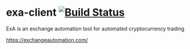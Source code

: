 # exa-client [![Build Status](https://travis-ci.com/lpakula/exa-client.svg?branch=master)](https://travis-ci.com/lpakula/exa-client)
ExA is an exchange automation tool for automated cryptocurrency trading

https://exchangeautomation.com/
